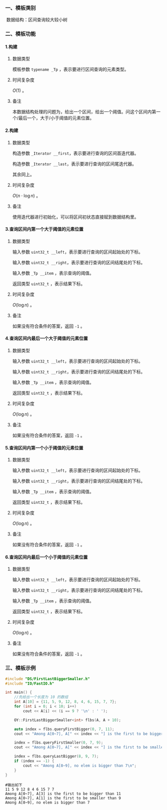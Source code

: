 ### 一、模板类别

​	数据结构：区间查询较大较小树

### 二、模板功能

#### 1.构建

1. 数据类型

   模板参数 `typename _Tp` ，表示要进行区间查询的元素类型。

2. 时间复杂度

   $O(1)$ 。

3. 备注

   本数据结构处理的问题为，给出一个区间，给出一个阈值。问这个区间内第一个/最后一个，大于/小于阈值的元素位置。

#### 2.构建

1. 数据类型

   构造参数 `_Iterator __first`​ ，表示要进行查询的区间首迭代器。

   构造参数 `_Iterator __last`​ ，表示要进行查询的区间尾迭代器。

   其余同上。

2. 时间复杂度

   $O(n\cdot \log n)$ 。

3. 备注

   使用迭代器进行初始化，可以将区间初状态直接赋到数据结构里。

#### 3.查询区间内第一个大于阈值的元素位置

1. 数据类型

   输入参数 `uint32_t __left`​ ，表示要进行查询的区间起始处的下标。

   输入参数 `uint32_t __right`​ ，表示要进行查询的区间结尾处的下标。

   输入参数 `_Tp __item` ，表示查询的阈值。

   返回类型 `uint32_t` ，表示结果下标。

2. 时间复杂度

   $O(\log n)$ 。

3. 备注
   
   如果没有符合条件的答案，返回 `-1` 。

#### 4.查询区间内最后一个大于阈值的元素位置

1. 数据类型

   输入参数 `uint32_t __left`​ ，表示要进行查询的区间起始处的下标。

   输入参数 `uint32_t __right`​ ，表示要进行查询的区间结尾处的下标。

   输入参数 `_Tp __item` ，表示查询的阈值。

   返回类型 `uint32_t` ，表示结果下标。

2. 时间复杂度

   $O(\log n)$ 。

3. 备注
   
   如果没有符合条件的答案，返回 `-1` 。

#### 5.查询区间内第一个小于阈值的元素位置

1. 数据类型

   输入参数 `uint32_t __left`​ ，表示要进行查询的区间起始处的下标。

   输入参数 `uint32_t __right`​ ，表示要进行查询的区间结尾处的下标。

   输入参数 `_Tp __item` ，表示查询的阈值。

   返回类型 `uint32_t` ，表示结果下标。

2. 时间复杂度

   $O(\log n)$ 。

3. 备注
   
   如果没有符合条件的答案，返回 `-1` 。

#### 6.查询区间内最后一个小于阈值的元素位置

1. 数据类型

   输入参数 `uint32_t __left`​ ，表示要进行查询的区间起始处的下标。

   输入参数 `uint32_t __right`​ ，表示要进行查询的区间结尾处的下标。

   输入参数 `_Tp __item` ，表示查询的阈值。

   返回类型 `uint32_t` ，表示结果下标。

2. 时间复杂度

   $O(\log n)$ 。

3. 备注
   
   如果没有符合条件的答案，返回 `-1` 。


### 三、模板示例

```c++
#include "DS/FirstLastBiggerSmaller.h"
#include "IO/FastIO.h"

int main() {
    //先给出一个长度为 10 的数组
    int A[10] = {11, 5, 9, 12, 8, 4, 6, 15, 7, 7};
    for (int i = 0; i < 10; i++)
        cout << A[i] << (i == 9 ? '\n' : ' ');

    OY::FirstLastBiggerSmaller<int> flbs(A, A + 10);

    auto index = flbs.queryFirstBigger(0, 7, 11);
    cout << "Among A[0~7], A[" << index << "] is the first to be bigger than 11\n";

    index = flbs.queryFirstSmaller(0, 7, 9);
    cout << "Among A[0~7], A[" << index << "] is the first to be smaller than 9\n";

    index = flbs.queryLastBigger(8, 9, 7);
    if (index == -1) {
        cout << "Among A[8~9], no elem is bigger than 7\n";
    }
}
```

```
#输出如下
11 5 9 12 8 4 6 15 7 7
Among A[0~7], A[3] is the first to be bigger than 11
Among A[0~7], A[1] is the first to be smaller than 9
Among A[8~9], no elem is bigger than 7

```

